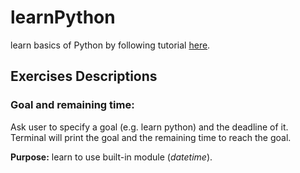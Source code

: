 # learnPython

learn basics of Python by following tutorial [here](https://youtu.be/t8pPdKYpowI).

## Exercises Descriptions

### Goal and remaining time:

Ask user to specify a goal (e.g. learn python) and the deadline of it. Terminal will print the goal and the remaining
time to reach the goal.

__Purpose:__ learn to use built-in module (_datetime_).